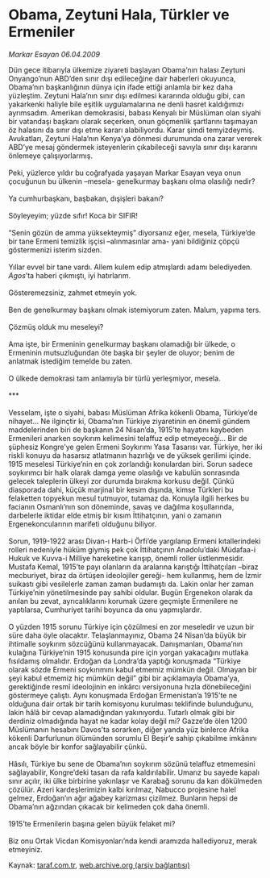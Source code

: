 # Obama, Zeytuni Hala, Türkler ve Ermeniler

*Markar Esayan 06.04.2009*

<div class="yazi">Dün gece itibarıyla ülkemize ziyareti başlayan Obama’nın halası Zeytuni Onyango’nun ABD’den sınır dışı edileceğine dair haberleri okuyunca, Obama’nın başkanlığının dünya için ifade ettiği anlamla bir kez daha yüzleştim. Zeytuni Hala’nın sınır dışı edilmesi kararında olduğu gibi, can yakarkenki haliyle bile eşitlik uygulamalarına ne denli hasret kaldığımızı ayrımsadım. Amerikan demokrasisi, babası Kenyalı bir Müslüman olan siyahi bir vatandaşı başkanı olarak seçerken, onun göçmenlik şartlarını taşımayan öz halasını da sınır dışı etme kararı alabiliyordu. Karar şimdi temyizdeymiş. Avukatları, Zeytuni Hala’nın Kenya’ya dönmesi durumunda ona zarar vererek ABD’ye mesaj göndermek isteyenlerin çıkabileceği savıyla sınır dışı kararını önlemeye çalışıyorlarmış. <br/><br/>Peki, yüzlerce yıldır bu coğrafyada yaşayan Markar Esayan veya onun çocuğunun bu ülkenin –mesela- genelkurmay başkanı olma olasılığı nedir? <br/><br/>Ya cumhurbaşkanı, başbakan, dışişleri bakanı? <br/><br/>Söyleyeyim; yüzde sıfır! Koca bir SIFIR! <br/><br/>“Senin gözün de amma yüksekteymiş” diyorsanız eğer, mesela, Türkiye’de bir tane Ermeni temizlik işçisi –alınmasınlar ama- yani bildiğiniz çöpçü göstermenizi isterim sizden. <br/><br/>Yıllar evvel bir tane vardı. Allem kulem edip atmışlardı adamı belediyeden. <i>Agos</i>’ta haberi çıkmıştı, iyi hatırlarım. <br/><br/>Gösteremezsiniz, zahmet etmeyin yok. <br/><br/>Ben de genelkurmay başkanı olmak istemiyorum zaten. Malum, yapıma ters. <br/><br/>Çözmüş olduk mu meseleyi? <br/><br/>Ama işte, bir Ermeninin genelkurmay başkanı olamadığı bir ülkede, o Ermeninin mutsuzluğundan öte başka bir şeyler de oluyor; benim de anlatmak istediğim temelde bu zaten. <br/><br/>O ülkede demokrasi tam anlamıyla bir türlü yerleşmiyor, mesela. <br/><br/>*** <br/><br/>Vesselam, işte o siyahi, babası Müslüman Afrika kökenli Obama, Türkiye’de nihayet... Ne ilginçtir ki, Obama’nın Türkiye ziyaretinin en önemli gündem maddelerinden biri de başkanın 24 Nisan’da, 1915’te hayatını kaybeden Ermenileri anarken soykırım kelimesini telaffuz edip etmeyeceği... Bir de şüphesiz Kongre’ye gelen Ermeni Soykırımı Yasa Tasarısı var. Türkiye, her iki riskli konuyu da hasarsız atlatmanın hazırlığı ve de yüksek gerilimi içinde. 1915 meselesi Türkiye’nin en çok zorlandığı konulardan biri. Sorun sadece soykırımcı bir halk olarak damga yeme olasılığı ve kabulün sonrasında gelecek taleplerin ülkeyi zor durumda bırakma korkusu değil. Çünkü diasporada dahi, küçük marjinal bir kesim dışında, kimse Türkleri bu felaketten topyekun mesul tutmuyor, tutamaz da. Konuyla ilgili herkes bu facianın Osmanlı’nın son döneminde, savaş ve dağılma koşullarında, darbelerle iktidar elde etmiş bir kısım İttihatçının, yani o zamanın Ergenekoncularının marifeti olduğunu biliyor. <br/><br/>Sorun, 1919-1922 arası Divan-ı Harb-i Örfi’de yargılanıp Ermeni kıtallerindeki rolleri nedeniyle hüküm giymiş pek çok İttihatçının Anadolu’daki Müdafaa-i Hukuk ve Kuvva-i Milliye hareketine karışıp, önemli roller üstlenmesidir. Mustafa Kemal, 1915’te payı olanların da aralarına karıştığı İttihatçıları –biraz mecburiyet, biraz da örtüşen ideolojiler gereği- hem kullanmış, hem de İzmir suikastı gibi vesilelerle zaman zaman budamıştı da. Lakin onlar her zaman Türkiye’nin yönetilmesinde pay sahibi oldular. Bugün Ergenekon olarak da anılan bu zevat, ayrıcalıklarını korumak üzere geçmişte Ermenilere ne yaptılarsa, Cumhuriyet tarihi boyunca da onu yapmışlardır. <br/><br/>O yüzden 1915 sorunu Türkiye için çözülmesi en zor meseledir ve uzun bir süre daha öyle olacaktır. Telaşlanmayınız, Obama 24 Nisan’da büyük bir ihtimalle soykırım sözcüğünü kullanmayacak. Danışmanları, Obama’nın kulağına Türkiye’nin 1915 konusunda pire için yorgan yakacağını mutlaka fısıldamış olmalıdır. Erdoğan da Londra’da yaptığı konuşmada “Türkiye olarak sözde Ermeni soykırımını kabul etmemiz mümkün değil. Olmayan bir şeyi kabul etmemiz hiç mümkün değil” gibi bir açıklamayla Obama’ya, gerektiğinde resmî ideolojinin en inkârcı versiyonuna hızla dönebileceğini göstermeye çalıştı. Aynı konuşmada Erdoğan Ermenistan’a 1915’te ne olduğuna dair ortak bir tarih komisyonu kurulması teklifinde bulunduğunu, lakin hâlâ bir cevap alamadığından yakınıyordu. Tutarlı olmak gibi bir derdiniz olmadığında hayat ne kadar kolay değil mi? Gazze’de ölen 1200 Müslümanın hesabını Davos’ta sorarken, diğer yanda yüz binlerce Afrika kökenli Darfurlunun ölümünden sorumlu El Beşir’e sahip çıkabilme imkânını ancak böyle bir konfor sağlayabilir çünkü. <br/><br/>Hâsılı, Türkiye bu sene de Obama’nın soykırım sözünü telaffuz etmemesini sağlayabilir, Kongre’deki tasarı da rafa kaldırılabilir. Umarız bu sayede kapalı sınır açılır, iki ülke birbirine yakınlaşır ve Karabağ sorunu da kan dökülmeden çözülür. Azeri kardeşlerimizin kalbi kırılmaz, Nabucco projesine halel gelmez, Erdoğan’ın ağır ağabey karizması çizilmez. Bunların hepsi de Obama’nın ağzından çıkacak bir kelimeden çok daha önemli. <br/><br/>1915’te Ermenilerin başına gelen büyük felaket mi?<br/><br/>Biz onu Ortak Vicdan Komisyonları’nda kendi aramızda hallediyoruz, merak etmeyiniz.</div>

Kaynak: [taraf.com.tr](m), [web.archive.org (arşiv bağlantısı)](http://web.archive.org/web/20101201041939/http://taraf.com.tr/markar-esayan/makale-obama-zeytuni-hala-turkler-ve-ermeniler.htm)
